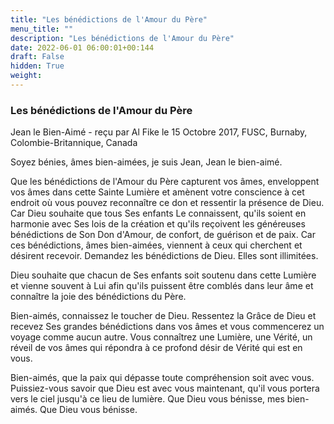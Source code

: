 ```yaml
---
title: "Les bénédictions de l'Amour du Père"
menu_title: ""
description: "Les bénédictions de l'Amour du Père"
date: 2022-06-01 06:00:01+00:144
draft: False
hidden: True
weight:
---
```

### Les bénédictions de l'Amour du Père

Jean le Bien-Aimé - reçu par Al Fike le 15 Octobre 2017, FUSC, Burnaby, Colombie-Britannique, Canada

Soyez bénies, âmes bien-aimées, je suis Jean, Jean le bien-aimé.

Que les bénédictions de l'Amour du Père capturent vos âmes, enveloppent vos âmes dans cette Sainte Lumière et amènent votre conscience à cet endroit où vous pouvez reconnaître ce don et ressentir la présence de Dieu. Car Dieu souhaite que tous Ses enfants Le connaissent, qu'ils soient en harmonie avec Ses lois de la création et qu'ils reçoivent les généreuses bénédictions de Son Don d'Amour, de confort, de guérison et de paix. Car ces bénédictions, âmes bien-aimées, viennent à ceux qui cherchent et désirent recevoir. Demandez les bénédictions de Dieu. Elles sont illimitées.

Dieu souhaite que chacun de Ses enfants soit soutenu dans cette Lumière et vienne souvent à Lui afin qu'ils puissent être comblés dans leur âme et connaître la joie des bénédictions du Père.

Bien-aimés, connaissez le toucher de Dieu. Ressentez la Grâce de Dieu et recevez Ses grandes bénédictions dans vos âmes et vous commencerez un voyage comme aucun autre. Vous connaîtrez une Lumière, une Vérité, un réveil de vos âmes qui répondra à ce profond désir de Vérité qui est en vous.

Bien-aimés, que la paix qui dépasse toute compréhension soit avec vous. Puissiez-vous savoir que Dieu est avec vous maintenant, qu'il vous portera vers le ciel jusqu'à ce lieu de lumière. Que Dieu vous bénisse, mes bien-aimés. Que Dieu vous bénisse.
